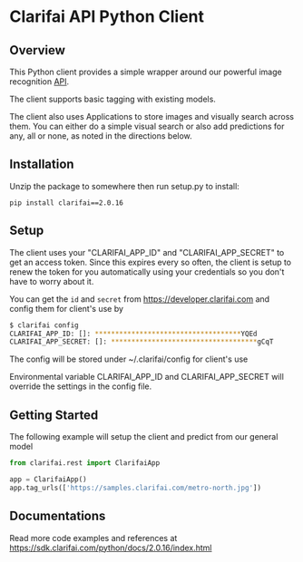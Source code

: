 Clarifai API Python Client
====================


Overview
---------------------
This Python client provides a simple wrapper around our powerful image recognition <a href="https://developer.clarifai.com">API</a>.

The client supports basic tagging with existing models.

The client also uses Applications to store images and visually search across them. You can either do
a simple visual search or also add predictions for any, all or none, as noted in the directions
below.


Installation
---------------------
Unzip the package to somewhere then run setup.py to install:
```
pip install clarifai==2.0.16
```


Setup
---------------------
The client uses your "CLARIFAI_APP_ID" and "CLARIFAI_APP_SECRET" to get an access token. Since this
expires every so often, the client is setup to renew the token for you automatically using your
credentials so you don't have to worry about it.

You can get the `id` and `secret` from https://developer.clarifai.com and config them for client's use by

```bash
$ clarifai config
CLARIFAI_APP_ID: []: ************************************YQEd
CLARIFAI_APP_SECRET: []: ************************************gCqT

```

The config will be stored under ~/.clarifai/config for client's use

Environmental variable CLARIFAI_APP_ID and CLARIFAI_APP_SECRET will override the settings in the config file.


Getting Started
---------------------
The following example will setup the client and predict from our general model
```python
from clarifai.rest import ClarifaiApp

app = ClarifaiApp()
app.tag_urls(['https://samples.clarifai.com/metro-north.jpg'])
```

Documentations
---------------------
Read more code examples and references at https://sdk.clarifai.com/python/docs/2.0.16/index.html

